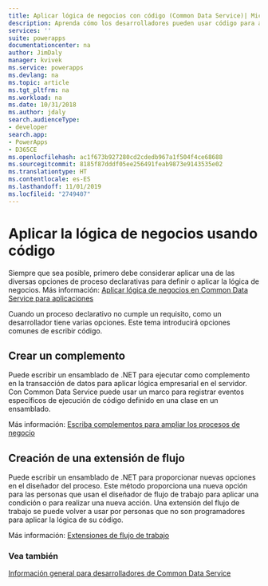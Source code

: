 ```yaml
---
title: Aplicar lógica de negocios con código (Common Data Service)| Microsoft Docs
description: Aprenda cómo los desarrolladores pueden usar código para aplicar lógica de negocio en Common Data Service.
services: ''
suite: powerapps
documentationcenter: na
author: JimDaly
manager: kvivek
ms.service: powerapps
ms.devlang: na
ms.topic: article
ms.tgt_pltfrm: na
ms.workload: na
ms.date: 10/31/2018
ms.author: jdaly
search.audienceType:
- developer
search.app:
- PowerApps
- D365CE
ms.openlocfilehash: ac1f673b927280cd2cdedb967a1f504f4ce68688
ms.sourcegitcommit: 8185f87dddf05ee256491feab9873e9143535e02
ms.translationtype: HT
ms.contentlocale: es-ES
ms.lasthandoff: 11/01/2019
ms.locfileid: "2749407"
---
```

# <a name="apply-business-logic-using-code"></a>Aplicar la lógica de negocios usando código

Siempre que sea posible, primero debe considerar aplicar una de las diversas opciones de proceso declarativas para definir o aplicar la lógica de negocios. Más información: [Aplicar lógica de negocios en Common Data Service para aplicaciones](../../maker/common-data-service/cds-processes.md)

Cuando un proceso declarativo no cumple un requisito, como un desarrollador tiene varias opciones. Este tema introducirá opciones comunes de escribir código.

## <a name="create-a-plug-in"></a>Crear un complemento

Puede escribir un ensamblado de .NET para ejecutar como complemento en la transacción de datos para aplicar lógica empresarial en el servidor. Con Common Data Service puede usar un marco para registrar eventos específicos de ejecución de código definido en una clase en un ensamblado. 

Más información: [Escriba complementos para ampliar los procesos de negocio](plug-ins.md)

## <a name="create-a-workflow-extension"></a>Creación de una extensión de flujo

Puede escribir un ensamblado de .NET para proporcionar nuevas opciones en el diseñador del proceso. Este método proporciona una nueva opción para las personas que usan el diseñador de flujo de trabajo para aplicar una condición o para realizar una nueva acción. Una extensión del flujo de trabajo se puede volver a usar por personas que no son programadores para aplicar la lógica de su código.

Más información: [Extensiones de flujo de trabajo](workflow/workflow-extensions.md)

### <a name="see-also"></a>Vea también

[Información general para desarrolladores de Common Data Service](overview.md)

